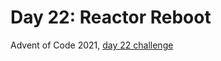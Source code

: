 # Day 22: Reactor Reboot

Advent of Code 2021, [day 22 challenge](https://adventofcode.com/2021/day/22)
